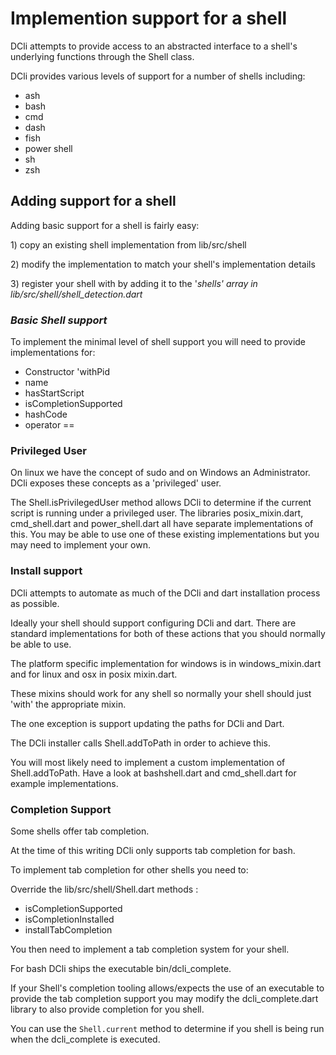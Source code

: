 # Implemention support for a shell

DCli attempts to provide access to an abstracted interface to a shell's underlying functions through the Shell class.

DCli provides various levels of support for a number of shells including:

* ash
* bash
* cmd
* dash
* fish
* power shell
* sh
* zsh

## Adding support for a shell

Adding basic support for a shell is fairly easy:

1\) copy an existing shell implementation from lib/src/shell

2\) modify the implementation to match your shell's implementation details

3\) register your shell with by adding it to the '_shells' array in lib/src/shell/shell\_detection.dart_

### _Basic Shell support_

To implement the minimal level of shell support you will need to provide implementations for:

* Constructor 'withPid
* name
* hasStartScript
* isCompletionSupported
* hashCode
* operator ==

### Privileged User

On linux we have the concept of sudo and on Windows an Administrator. DCli exposes these concepts as a 'privileged' user.

The Shell.isPrivilegedUser method allows DCli to determine if the current script is running under a privileged user. The libraries posix\_mixin.dart, cmd\_shell.dart and power\_shell.dart all have separate implementations of this. You may be able to use one of these existing implementations but you may need to implement your own.

### Install support

DCli attempts to automate as much of the DCli and dart installation process as possible.

Ideally your shell should support configuring DCli and dart. There are standard implementations for both of these actions that you should normally be able to use.

The platform specific implementation for windows is in windows\_mixin.dart and for linux and osx in posix mixin.dart. 

These mixins should work for any shell so normally your shell should just 'with' the appropriate mixin.

The one exception is support updating the paths for DCli and Dart.

The DCli installer calls Shell.addToPath in order to achieve this.

You will most likely need to implement a custom implementation of Shell.addToPath. Have a look at bashshell.dart and cmd\_shell.dart for example implementations.

### Completion Support

Some shells offer tab completion. 

At the time of this writing DCli only supports tab completion for bash.

To implement tab completion for other shells you need to:

Override the lib/src/shell/Shell.dart methods :

* isCompletionSupported
* isCompletionInstalled
* installTabCompletion

You then need to implement a tab completion system for your shell.

For bash DCli ships the executable bin/dcli\_complete.

If your Shell's completion tooling allows/expects the use of an executable to provide the tab completion support you may modify the dcli\_complete.dart library to also provide completion for you shell.

You can use the `Shell.current` method to determine if you shell is being run when the dcli\_complete is executed.





